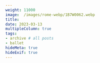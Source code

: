 ```yaml
---
weight: 11000
image:  /images/rome-webp/1B7W0062.webp
title:
date: 2023-03-13
multipleColumn: true
tags:
- archive # all posts
- ballet
hideMeta: true
hideExif: true
---
```


